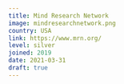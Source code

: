 ```yaml
---
title: Mind Research Network
image: mindresearchnetwork.png
country: USA
link: https://www.mrn.org/
level: silver
joined: 2019
date: 2021-03-31
draft: true
---
```

